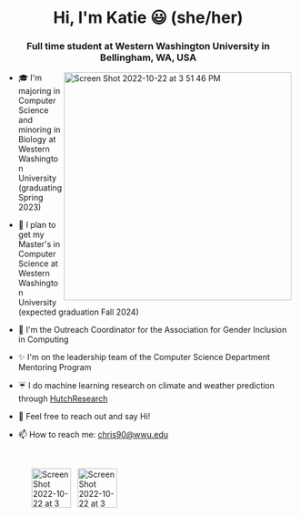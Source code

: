 <h1 align="center">Hi, I'm Katie 😃 (she/her)</h1>

<h3 align="center">Full time student at Western Washington University in Bellingham, WA, USA</h3>

<img align="right" width="400" alt="Screen Shot 2022-10-22 at 3 51 46 PM" src="https://user-images.githubusercontent.com/55817515/197365138-3998ef17-51ea-4572-85e4-c167100781ef.png">

- 🎓  I'm majoring in Computer Science and minoring in Biology at Western Washington University (graduating Spring 2023)


- :high_brightness:  I plan to get my Master's in Computer Science at Western Washington University (expected graduation Fall 2024)


- 🌸  I'm the Outreach Coordinator for the Association for Gender Inclusion in Computing 


- :sparkles:  I'm on the leadership team of the Computer Science Department Mentoring Program


- :umbrella:  I do machine learning research on climate and weather prediction through [HutchResearch](https://fw.cs.wwu.edu/~hutchib2/hutchresearch.html)


- 💬  Feel free to reach out and say Hi!


- 📫  How to reach me: chris90@wwu.edu


<br />

&nbsp;&nbsp;&nbsp;&nbsp;&nbsp;&nbsp;&nbsp;&nbsp;&nbsp;&nbsp;&nbsp;&nbsp;[<img width="69" alt="Screen Shot 2022-10-22 at 3 40 49 PM" src="https://user-images.githubusercontent.com/55817515/197364859-8688d8f7-6e78-43a2-8997-3d457bcf905d.png">](https://www.linkedin.com/in/katie-r-christensen)&nbsp;&nbsp;&nbsp;[<img width="69" alt="Screen Shot 2022-10-22 at 3 40 55 PM" src="https://user-images.githubusercontent.com/55817515/197364868-06cf3cec-354e-4104-be7d-be2420f7d39d.png">](https://github.com/katiechristensen)
